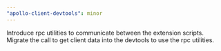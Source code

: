 ```yaml
---
"apollo-client-devtools": minor
---
```


Introduce rpc utilities to communicate between the extension scripts. Migrate the call to get client data into the devtools to use the rpc utilities.
